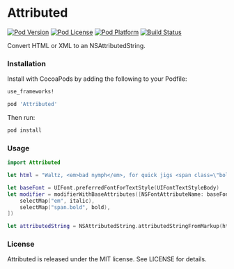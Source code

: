 # Attributed

[![Pod Version](https://img.shields.io/cocoapods/v/Attributed.svg)](Attributed.podspec)
[![Pod License](https://img.shields.io/cocoapods/l/Attributed.svg)](LICENSE)
[![Pod Platform](https://img.shields.io/cocoapods/p/Attributed.svg)](Attributed.podspec)
[![Build Status](https://img.shields.io/travis/CrossWaterBridge/Attributed.svg?branch=master)](https://travis-ci.org/CrossWaterBridge/Attributed)

Convert HTML or XML to an NSAttributedString.

### Installation

Install with CocoaPods by adding the following to your Podfile:

```ruby
use_frameworks!

pod 'Attributed'
```

Then run:

```bash
pod install
```

### Usage

```swift
import Attributed

let html = "Waltz, <em>bad nymph</em>, for quick jigs <span class=\"bold\">vex</span>."

let baseFont = UIFont.preferredFontForTextStyle(UIFontTextStyleBody)
let modifier = modifierWithBaseAttributes([NSFontAttributeName: baseFont], modifiers: [
	selectMap("em", italic),
	selectMap("span.bold", bold),
])

let attributedString = NSAttributedString.attributedStringFromMarkup(html, modifier)
```

### License

Attributed is released under the MIT license. See LICENSE for details.
